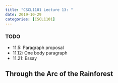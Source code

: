 ```yaml
---
title: "CSCL1101 Lecture 13: "
date: 2019-10-29
categories: [CSCL1101]
---
```


### TODO

- 11.5: Paragraph proposal
- 11.12: One body paragraph
- 11.21: Essay 

## Through the Arc of the Rainforest

